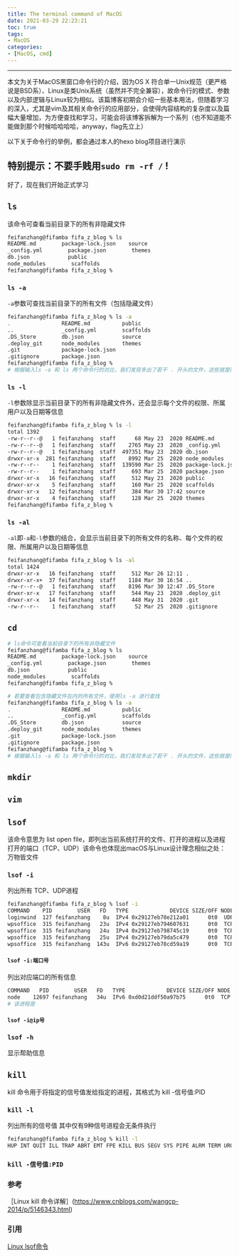 ```yaml
---
title: The terminal command of MacOS
date: 2021-03-29 22:23:21
toc: true
tags: 
- MacOS
categories:
- [MacOS, cmd]
---
```

---
本文为关于MacOS黑窗口命令行的介绍，因为OS X 符合单一Unix规范（更严格说是BSD系）、Linux是类Unix系统（虽然并不完全兼容），故命令行的模式、参数以及内部逻辑与Linux较为相似。该篇博客初期会介绍一些基本用法，但随着学习的深入，尤其是vim及其相关命令行的应用部分，会使得内容结构的复杂度以及篇幅大量增加，为方便查找和学习，可能会将该博客拆解为一个系列（也不知道能不能做到那个时候哈哈哈哈，anyway，flag先立上）
<!-- more -->
以下关于命令行的举例，都会通过本人的hexo blog项目进行演示
## 特别提示：不要手贱用`sudo rm -rf /` !
好了，现在我们开始正式学习
## `ls` 
该命令可查看当前目录下的所有非隐藏文件
``` bash
feifanzhang@fifamba fifa_z_blog % ls
README.md        package-lock.json    source
_config.yml        package.json        themes
db.json            public
node_modules        scaffolds
feifanzhang@fifamba fifa_z_blog % 
```

### `ls -a`
 `-a`参数可查找当前目录下的所有文件（包括隐藏文件）
``` bash
feifanzhang@fifamba fifa_z_blog % ls -a
.                README.md          public
..               _config.yml        scaffolds
.DS_Store        db.json            source
.deploy_git      node_modules       themes
.git             package-lock.json
.gitignore       package.json
feifanzhang@fifamba fifa_z_blog % 
# 根据输入ls -a 和 ls 两个命令行的对比，我们发现多出了若干 . 开头的文件，这些就是隐藏文件
```

### `ls -l`
`-l`参数除显示当前目录下的所有非隐藏文件外，还会显示每个文件的权限、所属用户以及日期等信息
```bash
feifanzhang@fifamba fifa_z_blog % ls -l
total 1392
-rw-r--r--@   1 feifanzhang  staff      68 May 23  2020 README.md
-rw-r--r--@   1 feifanzhang  staff    2765 May 23  2020 _config.yml
-rw-r--r--@   1 feifanzhang  staff  497351 May 23  2020 db.json
drwxr-xr-x  281 feifanzhang  staff    8992 Mar 25  2020 node_modules
-rw-r--r--    1 feifanzhang  staff  139590 Mar 25  2020 package-lock.json
-rw-r--r--    1 feifanzhang  staff     693 Mar 25  2020 package.json
drwxr-xr-x   16 feifanzhang  staff     512 May 23  2020 public
drwxr-xr-x    5 feifanzhang  staff     160 Mar 25  2020 scaffolds
drwxr-xr-x   12 feifanzhang  staff     384 Mar 30 17:42 source
drwxr-xr-x    4 feifanzhang  staff     128 Mar 25  2020 themes
feifanzhang@fifamba fifa_z_blog % 
```

### `ls -al`
`-al`即`-a`和`-l`参数的结合，会显示当前目录下的所有文件的名称、每个文件的权限、所属用户以及日期等信息
``` bash
feifanzhang@fifamba fifa_z_blog % ls -al
total 1424
drwxr-xr-x   16 feifanzhang  staff     512 Mar 26 12:11 .
drwxr-xr-x+  37 feifanzhang  staff    1184 Mar 30 16:54 ..
-rw-r--r--@   1 feifanzhang  staff    8196 Mar 30 12:47 .DS_Store
drwxr-xr-x   17 feifanzhang  staff     544 May 23  2020 .deploy_git
drwxr-xr-x   14 feifanzhang  staff     448 May 31  2020 .git
-rw-r--r--    1 feifanzhang  staff      52 Mar 25  2020 .gitignore
```

## `cd`
``` bash
# ls命令可查看当前目录下的所有非隐藏文件
feifanzhang@fifamba fifa_z_blog % ls
README.md        package-lock.json    source
_config.yml        package.json        themes
db.json            public
node_modules        scaffolds
feifanzhang@fifamba fifa_z_blog % 

# 若要查看包含隐藏文件在内的所有文件，使用ls -a 进行查找
feifanzhang@fifamba fifa_z_blog % ls -a
.                README.md          public
..               _config.yml        scaffolds
.DS_Store        db.json            source
.deploy_git      node_modules       themes
.git             package-lock.json
.gitignore       package.json
feifanzhang@fifamba fifa_z_blog % 
# 根据输入ls -a 和 ls 两个命令行的对比，我们发现多出了若干 . 开头的文件，这些就是隐藏文件
```
## `mkdir`
## `vim`

## `lsof`
该命令意思为 list open file，即列出当前系统打开的文件、打开的进程以及进程打开的端口（TCP、UDP）该命令也体现出macOS与Linux设计理念相似之处：万物皆文件

### `lsof -i`
列出所有 TCP、UDP进程
``` bash
feifanzhang@fifamba fifa_z_blog % lsof -i
COMMAND    PID        USER   FD   TYPE             DEVICE SIZE/OFF NODE NAME
loginwind  127 feifanzhang    8u  IPv4 0x29127eb78e212a01      0t0  UDP *:*
wpsoffice  315 feifanzhang   23u  IPv4 0x29127eb794607631      0t0  TCP 172.20.10.2:64723->120.92.84.225:http (ESTABLISHED)
wpsoffice  315 feifanzhang   24u  IPv4 0x29127eb798745c19      0t0  TCP 172.20.10.2:64724->120.92.84.225:http (ESTABLISHED)
wpsoffice  315 feifanzhang   25u  IPv4 0x29127eb79da5c479      0t0  TCP 172.20.10.2:64725->120.92.84.225:http (ESTABLISHED)
wpsoffice  315 feifanzhang  143u  IPv6 0x29127eb78cd59a19      0t0  TCP [2409:8900:1d51:6d4d:1d81:653d:9c22:5d9f]:49994->[2409:8c04:1001:15:3::3fd]:http (CLOSE_WAIT)
```
#### `lsof -i:端口号`
列出对应端口的所有信息
```bash
COMMAND   PID        USER   FD   TYPE             DEVICE SIZE/OFF NODE NAME
node    12697 feifanzhang   34u  IPv6 0xd0d21ddf50a97b75      0t0  TCP *:terabase (LISTEN)
# 该进程是
```
#### `lsof -i@ip号`
### `lsof -h`
显示帮助信息

## `kill`
kill 命令用于将指定的信号值发给指定的进程，其格式为 kill -信号值:PID
### `kill -l`
列出所有的信号值
其中仅有9种信号进程会无条件执行

``` bash
feifanzhang@fifamba fifa_z_blog % kill -l
HUP INT QUIT ILL TRAP ABRT EMT FPE KILL BUS SEGV SYS PIPE ALRM TERM URG STOP TSTP CONT CHLD TTIN TTOU IO XCPU XFSZ VTALRM PROF WINCH INFO USR1 USR2

```
### `kill -信号值:PID`
### 参考
［Linux kill 命令详解］(https://www.cnblogs.com/wangcp-2014/p/5146343.html)
### 引用
[Linux lsof命令](https://blog.csdn.net/qq_27870421/article/details/92803453)


